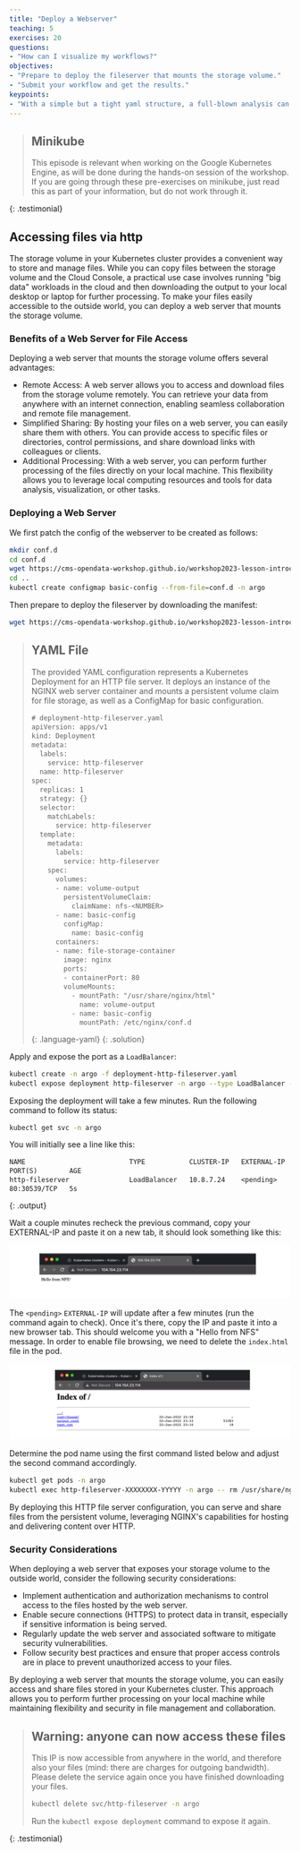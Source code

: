 ```yaml
---
title: "Deploy a Webserver"
teaching: 5
exercises: 20
questions:
- "How can I visualize my workflows?"
objectives:
- "Prepare to deploy the fileserver that mounts the storage volume."
- "Submit your workflow and get the results."
keypoints:
- "With a simple but a tight yaml structure, a full-blown analysis can be performed and accessed from a K8s cluster."
---
```


> ## Minikube
>
> This episode is relevant when working on the Google Kubernetes Engine, as will be done during the hands-on session of the workshop. 
> If you are going through these pre-exercises on minikube, just read this as part of your information, but do not work through it.
>
{: .testimonial}

## Accessing files via http

The storage volume in your Kubernetes cluster provides a convenient way to store and manage files. While you can copy files between the storage volume and the Cloud Console, a practical use case involves running "big data" workloads in the cloud and then downloading the output to your local desktop or laptop for further processing. To make your files easily accessible to the outside world, you can deploy a web server that mounts the storage volume.

### Benefits of a Web Server for File Access

Deploying a web server that mounts the storage volume offers several advantages:

* Remote Access: A web server allows you to access and download files from the storage volume remotely. You can retrieve your data from anywhere with an internet connection, enabling seamless collaboration and remote file management.
* Simplified Sharing: By hosting your files on a web server, you can easily share them with others. You can provide access to specific files or directories, control permissions, and share download links with colleagues or clients.
* Additional Processing: With a web server, you can perform further processing of the files directly on your local machine. This flexibility allows you to leverage local computing resources and tools for data analysis, visualization, or other tasks.

### Deploying a Web Server

We first patch the config of the webserver to be created as follows:

```bash
mkdir conf.d
cd conf.d
wget https://cms-opendata-workshop.github.io/workshop2023-lesson-introcloud/files/GKE/nginx-basic.conf
cd ..
kubectl create configmap basic-config --from-file=conf.d -n argo
```

Then prepare to deploy the fileserver by downloading the manifest:

```bash
wget https://cms-opendata-workshop.github.io/workshop2023-lesson-introcloud/files/GKE/deployment-http-fileserver.yaml
```

> ## YAML File
> The provided YAML configuration represents a Kubernetes Deployment for an HTTP file server. It deploys an instance of the NGINX web server container and mounts a persistent volume claim for file storage, as well as a ConfigMap for basic configuration.
> ~~~
> # deployment-http-fileserver.yaml
> apiVersion: apps/v1
> kind: Deployment
> metadata:
>   labels:
>     service: http-fileserver
>   name: http-fileserver
> spec:
>   replicas: 1
>   strategy: {}
>   selector:
>     matchLabels:
>       service: http-fileserver
>   template:
>     metadata:
>       labels:
>         service: http-fileserver
>     spec:
>       volumes:
>       - name: volume-output
>         persistentVolumeClaim:
>           claimName: nfs-<NUMBER>
>       - name: basic-config
>         configMap:
>           name: basic-config
>       containers:
>       - name: file-storage-container
>         image: nginx
>         ports:
>         - containerPort: 80
>         volumeMounts:
>           - mountPath: "/usr/share/nginx/html"
>             name: volume-output
>           - name: basic-config
>             mountPath: /etc/nginx/conf.d
> ~~~
> {: .language-yaml}
{: .solution}

Apply and expose the port as a `LoadBalancer`:

```bash
kubectl create -n argo -f deployment-http-fileserver.yaml
kubectl expose deployment http-fileserver -n argo --type LoadBalancer --port 80 --target-port 80
```

Exposing the deployment will take a few minutes. Run the following command to
follow its status:

```bash
kubectl get svc -n argo
```

You will initially see a line like this:

~~~
NAME                          TYPE           CLUSTER-IP   EXTERNAL-IP   PORT(S)        AGE
http-fileserver               LoadBalancer   10.8.7.24    <pending>     80:30539/TCP   5s
~~~
{: .output}

Wait a couple minutes recheck the previous command, copy your EXTERNAL-IP and paste it on a new tab, it should look something like this:

![](../fig/HelloNFS.png)

The `<pending>` `EXTERNAL-IP` will update after a few minutes (run the command
again to check). Once it's there, copy the IP and paste it into a new browser
tab. This should welcome you with a "Hello from NFS" message. In order to
enable file browsing, we need to delete the `index.html` file in the pod.

![](../fig/Index.png)

Determine the pod name using the first command listed below and adjust the
second command accordingly.
  
```bash
kubectl get pods -n argo
kubectl exec http-fileserver-XXXXXXXX-YYYYY -n argo -- rm /usr/share/nginx/html/index.html
```
  
By deploying this HTTP file server configuration, you can serve and share files from the persistent volume, leveraging NGINX's capabilities for hosting and delivering content over HTTP.
  
### Security Considerations
  
When deploying a web server that exposes your storage volume to the outside world, consider the following security considerations:
* Implement authentication and authorization mechanisms to control access to the files hosted by the web server.
* Enable secure connections (HTTPS) to protect data in transit, especially if sensitive information is being served.
* Regularly update the web server and associated software to mitigate security vulnerabilities.
* Follow security best practices and ensure that proper access controls are in place to prevent unauthorized access to your files.
  
By deploying a web server that mounts the storage volume, you can easily access and share files stored in your Kubernetes cluster. This approach allows you to perform further processing on your local machine while maintaining flexibility and security in file management and collaboration.

> ## Warning: anyone can now access these files
>
> This IP is now accessible from anywhere in the world, and therefore also
> your files (mind: there are charges for outgoing bandwidth). Please delete
> the service again once you have finished downloading your files.
>
> ```bash
> kubectl delete svc/http-fileserver -n argo
> ```
>
> Run the `kubectl expose deployment` command to expose it again.
>
{: .testimonial}
